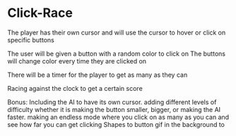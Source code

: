 # Click-Race
The player has their own cursor and will use the cursor to hover or click on specific buttons

The user will be given a button with a random color to click on
The buttons will change color every time they are clicked on

There will be a timer for the player to get as many as they can

Racing against the clock to get a certain score

Bonus:
Including the AI to have its own cursor.
adding different levels of difficulty whether it is making the button smaller, bigger, or making the AI faster.
making an endless mode where you click on as many as you can and see how far you can get clicking
Shapes to button
gif in the background to 



